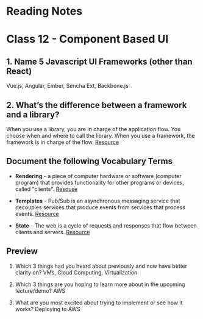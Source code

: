 
# Reading Notes

# Class 12 - Component Based UI

## 1. Name 5 Javascript UI Frameworks (other than React)

Vue.js, Angular, Ember, Sencha Ext, Backbone.js

## 2. What’s the difference between a framework and a library?

When you use a library, you are in charge of the application flow. You choose when and where to call the library. When you use a framework, the framework is in charge of the flow. [Resource](https://sofienebk.medium.com/what-is-the-difference-between-a-framework-and-library-2b712a1a1c41#:~:text=The%20technical%20difference%20between%20a,in%20charge%20of%20the%20flow.)


## Document the following Vocabulary Terms

- **Rendering** - a piece of computer hardware or software (computer program) that provides functionality for other programs or devices, called "clients". [Resouse](https://en.wikipedia.org/wiki/Server_(computing))

- **Templates** - Pub/Sub is an asynchronous messaging service that decouples services that produce events from services that process events.  [Resource](https://cloud.google.com/pubsub/docs/overview)

- **State** - The web is a cycle of requests and responses that flow between clients and servers. [Resource](https://medium.com/@jen_strong/the-request-response-cycle-of-the-web-1b7e206e9047)

## Preview

1. Which 3 things had you heard about previously and now have better clarity on? VMs, Cloud Computing, Virtualization

2. Which 3 things are you hoping to learn more about in the upcoming lecture/demo? AWS

3. What are you most excited about trying to implement or see how it works? Deploying to AWS


